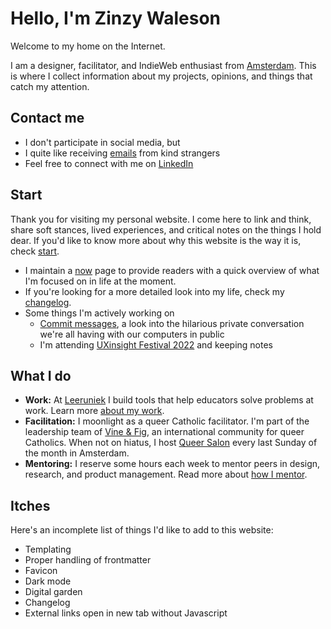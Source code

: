 # Hello, I'm Zinzy Waleson
Welcome to my home on the Internet. 

I am a designer, facilitator, and IndieWeb enthusiast from [Amsterdam](/amsterdam). This is where I collect information about my projects, opinions, and things that catch my attention.

## Contact me
- I don't participate in social media, but
- I quite like receiving [emails](mailto:zinzy@pm.me) from kind strangers
- Feel free to connect with me on <a href="https://www.linkedin.com/in/zinzy/" target="_blank" rel="noopener noreferrer">LinkedIn</a>

## Start
Thank you for visiting my personal website. I come here to link and think, share soft stances, lived experiences, and critical notes on the things I hold dear. If you'd like to know more about why this website is the way it is, check [start](/start).

- I maintain a [now](/now) page to provide readers with a quick overview of what I'm focused on in life at the moment.
- If you're looking for a more detailed look into my life, check my [changelog](/changelog).
-  Some things I'm actively working on
	- [Commit messages](commit-messages), a look into the hilarious private conversation we're all having with our computers in public
	- I'm attending [UXinsight Festival 2022](uxinsight-festival-2022) and keeping notes

## What I do
- **Work:** At [Leeruniek](leeruniek%201.md) I build tools that help educators solve problems at work. Learn more [about my work](/work).
- **Facilitation:** I moonlight as a queer Catholic facilitator. I'm part of the leadership team of <a href="https://vineandfig.co/" target="_blank" rel="noopener noreferrer">Vine & Fig</a>, an international community for queer Catholics. When not on hiatus, I host <a href="https://meetup.com/queersalon" target="_blank" rel="noopener noreferrer">Queer Salon</a> every last Sunday of the month in Amsterdam.
- **Mentoring:** I reserve some hours each week to mentor peers in design, research, and product management. Read more about [how I mentor](/mentoring).

## Itches
Here's an incomplete list of things I'd like to add to this website:

- Templating
- Proper handling of frontmatter
- Favicon
- Dark mode
- Digital garden
- Changelog
- External links open in new tab without Javascript